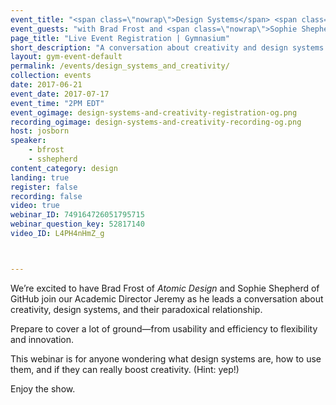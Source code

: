 ```yaml
---
event_title: "<span class=\"nowrap\">Design Systems</span> <span class=\"nowrap\">and Creativity:</span> <span class=\"nowrap\">Unlikely Allies</span>"
event_guests: "with Brad Frost and <span class=\"nowrap\">Sophie Shepherd</span>"
page_title: "Live Event Registration | Gymnasium"
short_description: "A conversation about creativity and design systems with special guests Brad Frost and Sophie Shepherd."
layout: gym-event-default
permalink: /events/design_systems_and_creativity/
collection: events
date: 2017-06-21
event_date: 2017-07-17
event_time: "2PM EDT"
event_ogimage: design-systems-and-creativity-registration-og.png
recording_ogimage: design-systems-and-creativity-recording-og.png
host: josborn
speaker:
    - bfrost
    - sshepherd
content_category: design
landing: true
register: false
recording: false
video: true
webinar_ID: 749164726051795715
webinar_question_key: 52817140
video_ID: L4PH4nHmZ_g



---
```

<p>
We’re excited to have Brad Frost of <cite>Atomic Design</cite> and Sophie Shepherd of GitHub join our Academic Director Jeremy as he leads a conversation about creativity, design systems, and their paradoxical relationship.
</p>
<p>
Prepare to cover a lot of ground—from usability and efficiency to flexibility and innovation.
</p>
<p>
This webinar is for anyone wondering what design systems are, how to use them, and if they can really boost creativity. (Hint: yep!)
</p>
<p class="call-out">
Enjoy the show.
</p>
